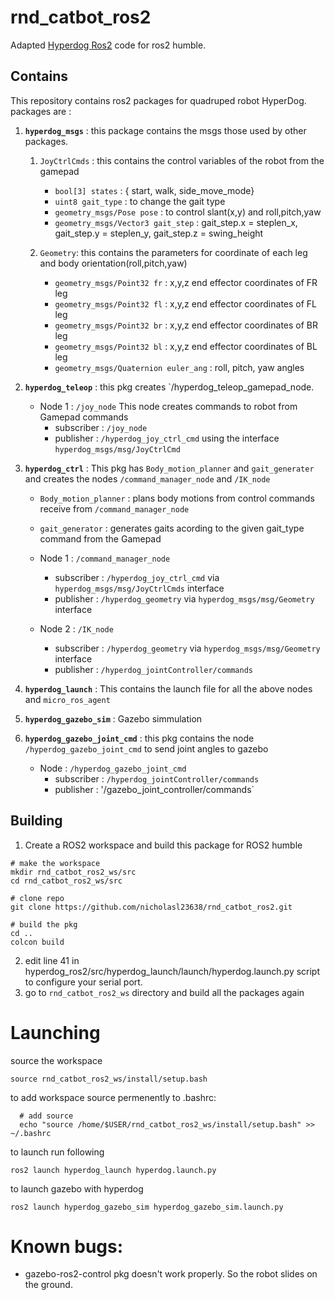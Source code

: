 # rnd_catbot_ros2
Adapted [Hyperdog Ros2](https://github.com/NDHANA94/hyperdog_ros2/tree/foxy) code for ros2 humble.

## Contains
This repository contains ros2 packages for quadruped robot HyperDog.
packages are :
  1. **`hyperdog_msgs`** : this package contains the msgs those used by other packages.
  
        1. `JoyCtrlCmds` : this contains the control variables of the robot from the gamepad
              - `bool[3] states` : { start, walk, side_move_mode} 
              - `uint8 gait_type` : to change the gait type
              - `geometry_msgs/Pose pose` : to control slant(x,y) and roll,pitch,yaw
              - `geometry_msgs/Vector3 gait_step` : gait_step.x = steplen_x, gait_step.y = steplen_y, gait_step.z = swing_height
              
        2. `Geometry`: this contains the parameters for coordinate of each leg and body orientation(roll,pitch,yaw)
              - `geometry_msgs/Point32 fr` : x,y,z end effector coordinates of FR leg
              - `geometry_msgs/Point32 fl` : x,y,z end effector coordinates of FL leg
              - `geometry_msgs/Point32 br` : x,y,z end effector coordinates of BR leg
              - `geometry_msgs/Point32 bl` : x,y,z end effector coordinates of BL leg
              - `geometry_msgs/Quaternion euler_ang` : roll, pitch, yaw angles
              
  2. **`hyperdog_teleop`** : this pkg creates `/hyperdog_teleop_gamepad_node. 
        - Node 1 : `/joy_node`
            This node creates commands to robot from Gamepad commands
            - subscriber : `/joy_node` 
            - publisher : `/hyperdog_joy_ctrl_cmd` using the interface `hyperdog_msgs/msg/JoyCtrlCmd`

  3. **`hyperdog_ctrl`** : This pkg has `Body_motion_planner` and `gait_generater` and creates the nodes `/command_manager_node` and `/IK_node`
        - `Body_motion_planner` : plans body motions from control commands receive from `/command_manager_node`
        - `gait_generator` : generates gaits acording to the given gait_type command from the Gamepad 
   
        - Node 1 : `/command_manager_node` 
            - subscriber : `/hyperdog_joy_ctrl_cmd` via `hyperdog_msgs/msg/JoyCtrlCmds` interface
            - publisher : `/hyperdog_geometry` via `hyperdog_msgs/msg/Geometry` interface

        - Node 2 : `/IK_node`
            - subscriber : `/hyperdog_geometry` via `hyperdog_msgs/msg/Geometry` interface
            - publisher  : `/hyperdog_jointController/commands`
  
  4. **`hyperdog_launch`** : This contains the launch file for all the above nodes and `micro_ros_agent`
  
  5. **`hyperdog_gazebo_sim`** : Gazebo simmulation 
  
  6. **`hyperdog_gazebo_joint_cmd`** : this pkg contains the node `/hyperdog_gazebo_joint_cmd` to send joint angles to gazebo
        - Node : `/hyperdog_gazebo_joint_cmd`
            - subscriber : `/hyperdog_jointController/commands`
            - publisher : '/gazebo_joint_controller/commands`


## Building

 1. Create a ROS2 workspace and build this package for ROS2 humble
 ```
 # make the workspace
 mkdir rnd_catbot_ros2_ws/src 
 cd rnd_catbot_ros2_ws/src

 # clone repo
 git clone https://github.com/nicholasl23638/rnd_catbot_ros2.git
  
 # build the pkg
 cd .. 
 colcon build
 ```
 
 2. edit line 41 in hyperdog_ros2/src/hyperdog_launch/launch/hyperdog.launch.py script to configure your serial port.
 3. go to `rnd_catbot_ros2_ws` directory and build all the packages again
 
 
 # Launching
 source the workspace  
 ```
 source rnd_catbot_ros2_ws/install/setup.bash
 ```
 to add workspace source permenently to .bashrc:
  ```
    # add source 
    echo "source /home/$USER/rnd_catbot_ros2_ws/install/setup.bash" >> ~/.bashrc
  ```
  
  to launch run following 
  ```
  ros2 launch hyperdog_launch hyperdog.launch.py
 
  ```
  
  to launch gazebo with hyperdog
  ```
  ros2 launch hyperdog_gazebo_sim hyperdog_gazebo_sim.launch.py
  ```

# Known bugs:
- gazebo-ros2-control pkg doesn't work properly. So the robot slides on the ground.
